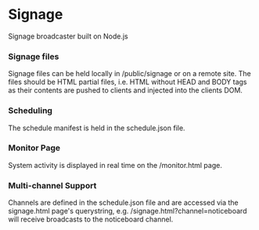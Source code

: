 Signage
=======

Signage broadcaster built on Node.js

### Signage files
Signage files can be held locally in /public/signage or on a remote site. The files should be HTML partial files, i.e. HTML without HEAD and BODY tags as their contents are pushed to clients and injected into the clients DOM.

### Scheduling
The schedule manifest is held in the schedule.json file.

### Monitor Page
System activity is displayed in real time on the /monitor.html page.

### Multi-channel Support
Channels are defined in the schedule.json file and are accessed via the signage.html page's querystring, e.g. /signage.html?channel=noticeboard will receive broadcasts to the noticeboard channel. 
